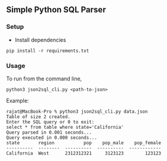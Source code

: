 ## Simple Python SQL Parser

### Setup

- Install dependencies
```
pip install -r requirements.txt
```

### Usage

To run from the command line,
```
python3 json2sql_cli.py <path-to-json>
```

Example:

```
rajat@MacBook-Pro % python3 json2sql_cli.py data.json
Table of size 2 created.
Enter the SQL query or 0 to exit:
select * from table where state='California'
Query parsed in 0.001 seconds...
Query executed in 0.000 seconds...
state       region           pop    pop_male    pop_female
----------  --------  ----------  ----------  ------------
California  West      2312312321     3123123        123123
```
